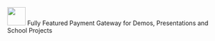 <img src="https://i.imgur.com/Ly16q23.png" height="42px">
Fully Featured Payment Gateway for Demos, Presentations and School Projects




